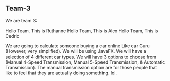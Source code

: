 ## Team-3
We are team 3:

Hello Team. This is Ruthanne
Hello Team, This is Alex
Hello Team, This is Cedric 

We are going to calculate someone buying a car online Like car Guru (However, very simplified).
We will be using JavaFX.
We will have a selection of 4 different car types.
We will have 3 options to choose from (Manual 4-Speed Transmission, Manual 5-Speed Transmission, & Automatic Transmission). 
The manual transmission option are for those people that like to feel that they are actually doing something. lol.
